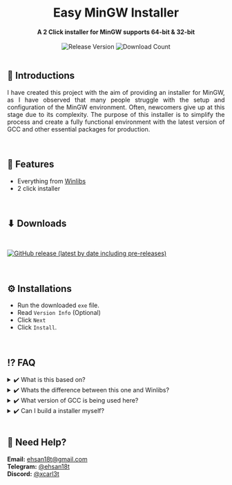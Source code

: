 <div align="center">
  <h1>Easy MinGW Installer</h1>
  <strong>A 2 Click installer for MinGW supports 64-bit & 32-bit</strong>
</div>
<br>
<div align="center">
  <!-- Release Version -->
    <img src="https://img.shields.io/github/tag/ehsan18t/easy-mingw-installer?color=blue&label=Release&style=for-the-badge" alt="Release Version" />
  <!-- Download counts -->
    <img src="https://img.shields.io/github/downloads/ehsan18t/easy-mingw-installer/total?color=green&style=for-the-badge" alt="Download Count" />
</div>
<br>

## 💠 **Introductions**

<p align="justify">
  I have created this project with the aim of providing an installer for MinGW, as I have observed that many people struggle with the setup and configuration of the MinGW environment. Often, newcomers give up at this stage due to its complexity. The purpose of this installer is to simplify the process and create a fully functional environment with the latest version of GCC and other essential packages for production.
</p>

<br>

## 📜 **Features**
  * Everything from [Winlibs](https://github.com/brechtsanders/winlibs_mingw)
  * 2 click installer

<br>

## ⬇ **Downloads**

<br>

<a href="https://github.com/ehsan18t/easy-mingw-installer/releases"><img alt="GitHub release (latest by date including pre-releases)" src="https://img.shields.io/github/downloads-pre/ehsan18t/easy-mingw-installer/latest/total?color=red&label=Download%20latest&style=for-the-badge"></a>

<br>

## ⚙️ **Installations**
  * Run the downloaded `exe` file.
  * Read `Version Info` (Optional)
  * Click `Next` 
  * Click `Install`.

<br>

## ⁉️ **FAQ**
</details>
<details>
  <summary> ✔️ What is this based on?</summary>
<br>

```
  🅰️ It's based on Winlibs which is also listed on official MinGW website and it's one of the best option for Windows system.
```

</details>
<details>
  <summary> ✔️ Whats the difference between this one and Winlibs?</summary>
<br>

```
  🅰️ Nothing. Except for the fact that Winlibs doesn't provide an installer which this one does.
```

</details>
<details>
  <summary> ✔️ What version of GCC is being used here?</summary>
<br>

```
  🅰️ GCC version is same as Winlibs since that's the base. But Winlibs so far kept GCC up to date. So expect latest version GCC.
```

</details>
<details>
  <summary> ✔️ Can I build a installer myself?</summary>
<br>

```
  🅰️ Yes, all you have to install 7zip, Inno Setup and run the run.bat file. The rest will be handled by the scripts that I've created.
```

</details>

<br>

## 🔆 **Need Help?**
**Email:** [ehsan18t@gmail.com](mailto:ehsan18t@gmail.com)\
**Telegram:** [@ehsan18t](https://t.me/ehsan18t)\
**Discord:** [@xcarl3t](https://discord.com/users/xcarl3t)


